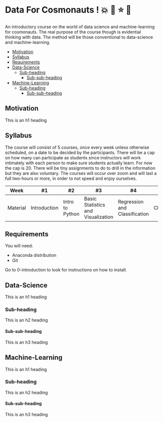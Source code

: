 # Data For Cosmonauts ! :boom: :star2: :star: :dizzy:

An introductory course on the world of data science and machine-learning for cosmonauts. The real purpose of the course though is evidential thinking with data. The method will be those conventional to data-science and machine-learning. 

- [Motivation](#Motivation)
- [Syllabus](#Syllabus)
- [Requirements](#Requirements)
- [Data-Science](#Data-Science)
  * [Sub-heading](#sub-heading-3)
    + [Sub-sub-heading](#sub-sub-heading-3)
- [Machine-Learning](#Machine-Learning)
  * [Sub-heading](#sub-heading-4)
    + [Sub-sub-heading](#sub-sub-heading-4)

## Motivation

This is an h1 heading

## Syllabus

The course will consist of 5 courses, once every week unless otherwise scheduled, on a date to be decided by the participants. There will be a cap on how many can participate as students since instructors will work intimately with each person to make sure students actually learn. For now the cap is 20. There will be tiny assignments to do to drill in the information but they are also voluntary. The courses will occur over zoom and will last a full two-hours or more, in order to not speed and enjoy ourselves. 

Week | #1 | #2 | #3 | #4 | #5 
|--- | --- | --- | --- |--- |---|
Material | Introduction | Intro to Python | Basic Statistics and Visualization | Regression and Classification | Clustering | 

## Requirements 

You will need:

* Anaconda distribution
* Git

Go to 0-introduction to look for instructions on how to install. 

## Data-Science

This is an h1 heading

### Sub-heading

This is an h2 heading

#### Sub-sub-heading

This is an h3 heading

## Machine-Learning

This is an h1 heading

### Sub-heading

This is an h2 heading

#### Sub-sub-heading

This is an h3 heading
